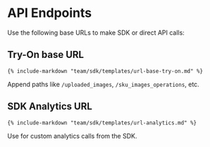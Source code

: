 # API Endpoints

Use the following base URLs to make SDK or direct API calls:

## Try-On base URL
```
{% include-markdown "team/sdk/templates/url-base-try-on.md" %}
```

Append paths like `/uploaded_images`, `/sku_images_operations`, etc.

## SDK Analytics URL
```
{% include-markdown "team/sdk/templates/url-analytics.md" %}
```

Use for custom analytics calls from the SDK.
